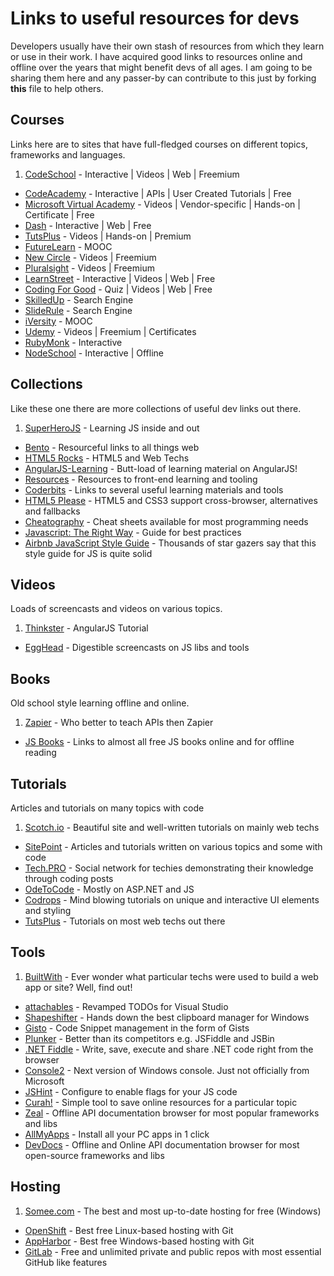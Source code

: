 # Links to useful resources for devs

Developers usually have their own stash of resources from which they learn or use in their work. I have acquired good links to resources online and offline over the years that might benefit devs of all ages. I am going to be sharing them here and any passer-by can contribute to this just by forking **this** file to help others.

## Courses

Links here are to sites that have full-fledged courses on different topics, frameworks and languages.
 
1. [CodeSchool](http://www.codeschool.com) - Interactive | Videos | Web | Freemium
* [CodeAcademy](http://www.codeacademy.com) - Interactive | APIs | User Created Tutorials | Free
* [Microsoft Virtual Academy](http://www.microsoftvirtualacademy.com) - Videos | Vendor-specific | Hands-on | Certificate | Free
* [Dash](https://dash.generalassemb.ly) - Interactive | Web | Free
* [TutsPlus](http://www.tutsplus.com) - Videos | Hands-on | Premium 
* [FutureLearn](http://www.futurelearn.com) - MOOC
* [New Circle](http://www.thenewcircle.com) - Videos | Freemium
* [Pluralsight](http://www.pluralsight.com) - Videos | Freemium
* [LearnStreet](http://www.learnstreet.com) - Interactive | Videos | Web | Free
* [Coding For Good](http://cfg.good.is) - Quiz | Videos | Web | Free
* [SkilledUp](http://www.skilledup.com) - Search Engine
* [SlideRule](http://www.mysliderule.com) - Search Engine
* [iVersity](http://www.iversity.org) - MOOC
* [Udemy](https://www.udemy.com) - Videos | Freemium | Certificates
* [RubyMonk](https://rubymonk.com) - Interactive
* [NodeSchool](https://nodeschool.io) - Interactive | Offline

## Collections

Like these one there are more collections of useful dev links out there.

1. [SuperHeroJS](http://www.superherojs.com/) - Learning JS inside and out
* [Bento](http://www.bento.io) - Resourceful links to all things web 
* [HTML5 Rocks](http://www.html5rocks.com) - HTML5 and Web Techs
* [AngularJS-Learning](https://github.com/jmcunningham/AngularJS-Learning) - Butt-load of learning material on AngularJS!
* [Resources](https://github.com/tevko/Resources) - Resources to front-end learning and tooling
* [Coderbits](https://coderbits.com/posts) - Links to several useful learning materials and tools
* [HTML5 Please](http://html5please.com) - HTML5 and CSS3 support cross-browser, alternatives and fallbacks 
* [Cheatography](http://www.cheatography.com) - Cheat sheets available for most programming needs
* [Javascript: The Right Way](http://jstherightway.org) - Guide for best practices
* [Airbnb JavaScript Style Guide](https://github.com/airbnb/javascript) - Thousands of star gazers say that this style guide for JS is quite solid

## Videos

Loads of screencasts and videos on various topics.

1. [Thinkster](http://www.thinkster.io) - AngularJS Tutorial
*  [EggHead](https://egghead.io) - Digestible screencasts on JS libs and tools


## Books

Old school style learning offline and online.

1. [Zapier](https://zapier.com/learn/apis) - Who better to teach APIs then Zapier
* [JS Books](http://jsbooks.revolunet.com) - Links to almost all free JS books online and for offline reading

## Tutorials

Articles and tutorials on many topics with code

1. [Scotch.io](http://www.scotch.io) - Beautiful site and well-written tutorials on mainly web techs
* [SitePoint](http://www.sitepoint.com) - Articles and tutorials written on various topics and some with code
* [Tech.PRO](http://www.tech.pro) - Social network for techies demonstrating their knowledge through coding posts
* [OdeToCode](http://www.odetocode.com) - Mostly on ASP.NET and JS
* [Codrops](http://www.tympanus.net/codrops) - Mind blowing tutorials on unique and interactive UI elements and styling
* [TutsPlus](http://code.tutsplus.com/) - Tutorials on most web techs out there

## Tools

1. [BuiltWith](http://www.builtwith.com) - Ever wonder what particular techs were used to build a web app or site? Well, find out!
* [attachables](http://visualstudiogallery.msdn.microsoft.com/850937ba-ff0b-43cb-badd-4e273b508c32) - Revamped TODOs for Visual Studio
* [Shapeshifter](http://flamefusion.net/software/shapeshifter-clipboard-manager) - Hands down the best clipboard manager for Windows
* [Gisto](http://www.gistoapp.com) - Code Snippet management in the form of Gists
* [Plunker](http://plnkr.co) - Better than its competitors e.g. JSFiddle and JSBin
* [.NET Fiddle](https://dotnetfiddle.net) - Write, save, execute and share .NET code right from the browser
* [Console2](http://sourceforge.net/projects/console) - Next version of Windows console. Just not officially from Microsoft
* [JSHint](http://www.jshint.com) - Configure to enable flags for your JS code
* [Curah!](http://www.curah.com) - Simple tool to save online resources for a particular topic
* [Zeal](http://zealdocs.org/) - Offline API documentation browser for most popular frameworks and libs
* [AllMyApps](http://allmyapps.com/) - Install all your PC apps in 1 click
* [DevDocs](http://devdocs.io) - Offline and Online API documentation browser for most open-source frameworks and libs

## Hosting

1. [Somee.com](https://somee.com) - The best and most up-to-date hosting for free (Windows)
* [OpenShift](https://www.openshift.com) - Best free Linux-based hosting with Git
* [AppHarbor](https://appharbor.com/) - Best free Windows-based hosting with Git
* [GitLab](http://www.gitlab.com) - Free and unlimited private and public repos with most essential GitHub like features